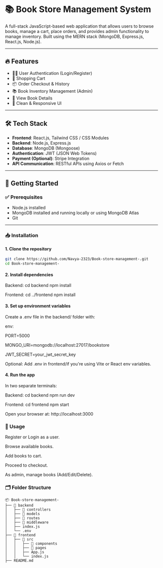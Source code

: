 # 📚 Book Store Management System

A full-stack JavaScript-based web application that allows users to browse books, manage a cart, place orders, and provides admin functionality to manage inventory. Built using the MERN stack (MongoDB, Express.js, React.js, Node.js).

---

## 🔥 Features

- 🧑‍💼 User Authentication (Login/Register)
- 🛒 Shopping Cart
- 📦 Order Checkout & History
- 📚 Book Inventory Management (Admin)
- 🧾 View Book Details
- 🎨 Clean & Responsive UI

---

## 🛠️ Tech Stack

- **Frontend**: React.js, Tailwind CSS / CSS Modules
- **Backend**: Node.js, Express.js
- **Database**: MongoDB (Mongoose)
- **Authentication**: JWT (JSON Web Tokens)
- **Payment (Optional)**: Stripe Integration
- **API Communication**: RESTful APIs using Axios or Fetch

---

## 🚀 Getting Started

### ✅ Prerequisites

- Node.js installed
- MongoDB installed and running locally or using MongoDB Atlas
- Git

---

### 📥 Installation

#### 1. Clone the repository

```bash
git clone https://github.com/Navya-2323/Book-store-management-.git
cd Book-store-management-

```

#### 2. Install dependencies
   
Backend:
cd backend
npm install

Frontend:
cd ../frontend
npm install

#### 3. Set up environment variables
Create a .env file in the backend/ folder with:

env:

PORT=5000

MONGO_URI=mongodb://localhost:27017/bookstore

JWT_SECRET=your_jwt_secret_key

Optional: Add .env in frontend/if you're using Vite or React env variables.

#### 4. Run the app
In two separate terminals:

Backend:
cd backend
npm run dev

Frontend:
cd frontend
npm start

Open your browser at: http://localhost:3000

### 🧪 Usage
Register or Login as a user.

Browse available books.

Add books to cart.

Proceed to checkout.

As admin, manage books (Add/Edit/Delete).

### 🗂️ Folder Structure
```
📦 Book-store-management-
├── 📁 backend
│   ├── 📁 controllers
│   ├── 📁 models
│   ├── 📁 routes
│   ├── 📁 middleware
│   ├── index.js
│   └── .env
├── 📁 frontend
│   ├── 📁 src
│   │   ├── 📁 components
│   │   ├── 📁 pages
│   │   ├── App.js
│   │   └── index.js
├── README.md
```
